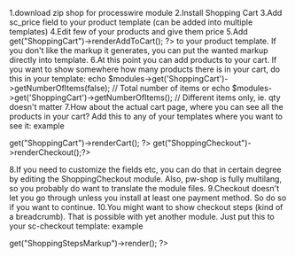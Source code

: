 1.download zip shop for processwire module
2.Install Shopping Cart
3.Add sc_price field to your product template (can be added into multiple templates)
4.Edit few of your products and give them price
5.Add get("ShoppingCart")->renderAddToCart(); ?> to your product template. If you don't like the markup it generates, you can put the wanted markup directly into template.
6.At this point you can add products to your cart. If you want to show somewhere how many products there is in your cart, do this in your template: echo $modules->get('ShoppingCart')->getNumberOfItems(false); // Total number of items or echo $modules->get('ShoppingCart')->getNumberOfItems(); // Different items only, ie. qty doesn't matter
7.How about the actual cart page, where you can see all the products in your cart? Add this to any of your templates where you want to see it: example
<?php $page->get("ShoppingCart")->renderCart(); ?>
<?php $page->get("ShoppingCheckout")->renderCheckout();?> 
8.If you need to customize the fields etc, you can do that in certain degree by editing the ShoppingCheckout module. Also, pw-shop is fully multilang, so you probably do want to translate the module files.
9.Checkout doesn't let you go through unless you install at least one payment method. So do so if you want to continue.
10.You might want to show checkout steps (kind of a breadcrumb). That is possible with yet another module. Just put this to your sc-checkout template: example 
<?php $page->get("ShoppingStepsMarkup")->render(); ?>
